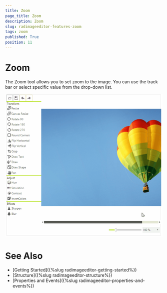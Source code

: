 ```yaml
---
title: Zoom
page_title: Zoom
description: Zoom
slug: radimageeditor-features-zoom
tags: zoom
published: True
position: 11
---
```


# Zoom

The Zoom tool allows you to set zoom to the image. You can use the track bar or select specific value from the drop-down list. 

![](images/image-editor-zoom001.gif)

# See Also

* [Getting Started]({%slug radimageeditor-getting-started%})
* [Structure]({%slug radimageeditor-structure%})
* [Properties and Events]({%slug radimageeditor-properties-and-events%})